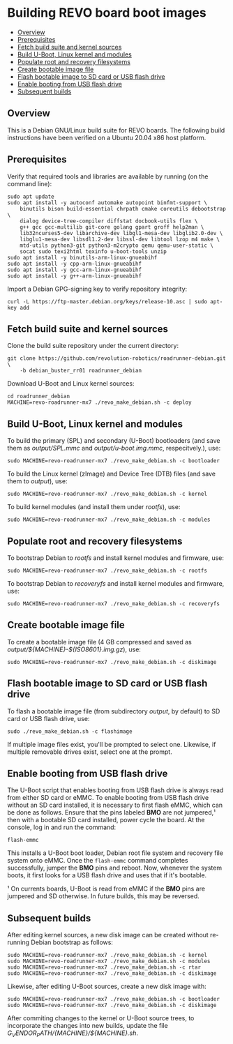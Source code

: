 # Building REVO board boot images

- [Overview](#overview)
- [Prerequisites](#prerequisites)
- [Fetch build suite and kernel sources](#fetch-build-suite-and-kernel-sources)
- [Build U-Boot, Linux kernel and modules](#build-u-boot-linux-kernel-and-modules)
- [Populate root and recovery filesystems](#populate-root-and-recovery-filesystems)
- [Create bootable image file](#create-bootable-image-file)
- [Flash bootable image to SD card or USB flash drive](#flash-bootable-image-to-sd-card-or-usb-flash-drive)
- [Enable booting from USB flash drive](#enable-booting-from-usb-flash-drive)
- [Subsequent builds](#subsequent-builds)

## Overview
This is a Debian GNU/Linux build suite for REVO boards.
The following build instructions have been verified on a Ubuntu 20.04 x86 host platform.

## Prerequisites
Verify that required tools and libraries are available by running (on
the command line):

```shell
sudo apt update
sudo apt install -y autoconf automake autopoint binfmt-support \
    binutils bison build-essential chrpath cmake coreutils debootstrap \
    dialog device-tree-compiler diffstat docbook-utils flex \
    g++ gcc gcc-multilib git-core golang gpart groff help2man \
    lib32ncurses5-dev libarchive-dev libgl1-mesa-dev libglib2.0-dev \
    libglu1-mesa-dev libsdl1.2-dev libssl-dev libtool lzop m4 make \
    mtd-utils python3-git python3-m2crypto qemu qemu-user-static \
    socat sudo texi2html texinfo u-boot-tools unzip
sudo apt install -y binutils-arm-linux-gnueabihf
sudo apt install -y cpp-arm-linux-gnueabihf
sudo apt install -y gcc-arm-linux-gnueabihf
sudo apt install -y g++-arm-linux-gnueabihf

```

Import a Debian GPG-signing key to verify repository integrity:

```shell
curl -L https://ftp-master.debian.org/keys/release-10.asc | sudo apt-key add
```

## Fetch build suite and kernel sources
Clone the build suite repository under the current directory:

```shell
git clone https://github.com/revolution-robotics/roadrunner-debian.git \
    -b debian_buster_rr01 roadrunner_debian
```

Download U-Boot and Linux kernel sources:

```shell
cd roadrunner_debian
MACHINE=revo-roadrunner-mx7 ./revo_make_debian.sh -c deploy
```

## Build U-Boot, Linux kernel and modules
To build the primary (SPL) and secondary (U-Boot) bootloaders (and save
them as _output/SPL.mmc_ and _output/u-boot.img.mmc_, respecitvely.), use:


```shell
sudo MACHINE=revo-roadrunner-mx7 ./revo_make_debian.sh -c bootloader
```

To build the Linux kernel (zImage) and Device Tree (DTB) files (and save
them to _output_), use:

```shell
sudo MACHINE=revo-roadrunner-mx7 ./revo_make_debian.sh -c kernel
```

To build kernel modules (and install them under _rootfs_), use:

```shell
sudo MACHINE=revo-roadrunner-mx7 ./revo_make_debian.sh -c modules
```

## Populate root and recovery filesystems
To bootstrap Debian to _rootfs_ and install kernel modules and
firmware, use:

```shell
sudo MACHINE=revo-roadrunner-mx7 ./revo_make_debian.sh -c rootfs
```

To bootstrap Debian to _recoveryfs_ and install kernel modules and
firmware, use:

```shell
sudo MACHINE=revo-roadrunner-mx7 ./revo_make_debian.sh -c recoveryfs
```

## Create bootable image file

To create a  bootable image file (4 GB compressed and saved as
_output/\${MACHINE}-\${ISO8601}.img.gz_), use:

```shell
sudo MACHINE=revo-roadrunner-mx7 ./revo_make_debian.sh -c diskimage
```

## Flash bootable image to SD card or USB flash drive
To flash a bootable image file (from subdirectory _output_, by
default) to SD card or USB flash drive, use:

```shell
sudo ./revo_make_debian.sh -c flashimage
```

If multiple image files exist, you'll be prompted to select one. Likewise, if
multiple removable drives exist, select one at the prompt.

## Enable booting from USB flash drive
The U-Boot script that enables booting from USB flash drive is always
read from either SD card or eMMC. To enable booting from USB flash
drive without an SD card installed, it is necessary to first flash
eMMC, which can be done as follows. Ensure that the pins labeled
__BMO__ are not jumpered,¹ then with a bootable SD card installed,
power cycle the board. At the console, log in and run the command:

```
flash-emmc
```

This installs a U-Boot boot loader, Debian root file system and
recovery file system onto eMMC. Once the `flash-emmc` command
completes successfully, jumper the __BMO__ pins and reboot. Now,
whenever the system boots, it first looks for a USB flash drive and
uses that if it's bootable.

¹ On currents boards, U-Boot is read from eMMC if the __BMO__ pins are
jumpered and SD otherwise. In future builds, this may be reversed.

## Subsequent builds
After editing kernel sources, a new disk image can be created without
re-running Debian bootstrap as follows:

```shell
sudo MACHINE=revo-roadrunner-mx7 ./revo_make_debian.sh -c kernel
sudo MACHINE=revo-roadrunner-mx7 ./revo_make_debian.sh -c modules
sudo MACHINE=revo-roadrunner-mx7 ./revo_make_debian.sh -c rtar
sudo MACHINE=revo-roadrunner-mx7 ./revo_make_debian.sh -c diskimage
```

Likewise, after editing U-Boot sources, create a new disk image with:

```shell
sudo MACHINE=revo-roadrunner-mx7 ./revo_make_debian.sh -c bootloader
sudo MACHINE=revo-roadrunner-mx7 ./revo_make_debian.sh -c diskimage
```

After commiting changes to the kernel or U-Boot source trees, to
incorporate the changes into new builds, update
the file *${G_VENDOR_PATH}/${MACHINE}/${MACHINE}.sh*.
